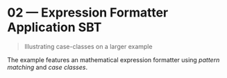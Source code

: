 # 02 &mdash; Expression Formatter Application SBT   
> Illustrating case-classes on a larger example

The example features an mathematical expression formatter using *pattern matching* and *case classes*.
